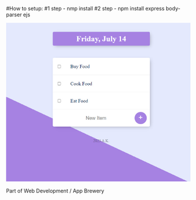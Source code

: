 #How to setup:
#1 step - nmp install
#2 step - npm install express body-parser ejs

![Todo List](public/css/todolist-v1.jpg)

Part of Web Development / App Brewery

